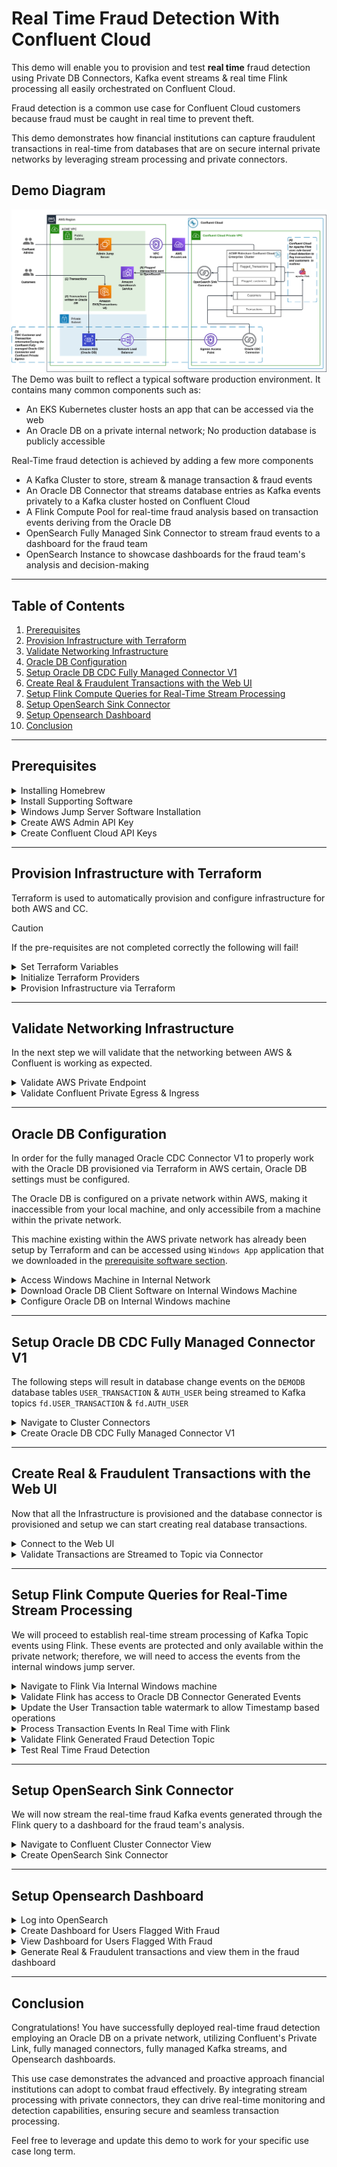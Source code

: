 # Real Time Fraud Detection With Confluent Cloud
This demo will enable you to provision and test **real time** fraud detection using Private DB Connectors, Kafka event streams & real time Flink processing all easily orchestrated on Confluent Cloud. 

Fraud detection is a common use case for Confluent Cloud customers because fraud must be caught in real time to prevent theft.  

This demo demonstrates how financial institutions can capture fraudulent transactions in real-time from databases that are on secure internal private networks by leveraging stream processing and private connectors.

## Demo Diagram
![architecture_diagram.png](img/architecture_diagram.png)
The Demo was built to reflect a typical software production environment. It contains many common components such as:
- An EKS Kubernetes cluster hosts an app that can be accessed via the web
- An Oracle DB on a private internal network; No production database is publicly accessible

Real-Time fraud detection is achieved by adding a few more components
- A Kafka Cluster to store, stream & manage transaction & fraud events
- An Oracle DB Connector that streams database entries as Kafka events privately to a Kafka cluster hosted on Confluent Cloud
- A Flink Compute Pool for real-time fraud analysis based on transaction events deriving from the Oracle DB 
- OpenSearch Fully Managed Sink Connector to stream fraud events to a dashboard for the fraud team
- OpenSearch Instance to showcase dashboards for the fraud team's analysis and decision-making
---

## Table of Contents
1. [Prerequisites](#prerequisites)
2. [Provision Infrastructure with Terraform](#provision-infrastructure-with-terraform)
3. [Validate Networking Infrastructure](#validate-networking-infrastructure)
4. [Oracle DB Configuration](#oracle-db-configuration)
5. [Setup Oracle DB CDC Fully Managed Connector V1](#setup-oracle-db-cdc-fully-managed-connector-v1)
7. [Create Real & Fraudulent Transactions with the Web UI](#create-real--fraudulent-transactions-with-the-web-ui)
8. [Setup Flink Compute Queries for Real-Time Stream Processing](#setup-flink-compute-queries-for-real-time-stream-processing)
9. [Setup OpenSearch Sink Connector](#setup-opensearch-sink-connector)
10. [Setup Opensearch Dashboard](#setup-opensearch-dashboard)
11. [Conclusion](#conclusion)

---

## Prerequisites

<details>
<summary>Installing Homebrew</summary>

Homebrew is a package manager for macOS, necessary for installing Docker or other dependencies. Follow these steps to verify and install Homebrew:
1. Verify if Homebrew is installed by running:
   ```bash
   brew --version
   ```
   **Expected Output**:
   ```
   Homebrew X.X.X
   ```
2. If Homebrew is not installed, install it using the following command:
   ```bash
   /bin/bash -c "$(curl -fsSL https://raw.githubusercontent.com/Homebrew/install/HEAD/install.sh)"
   ```
3. Verify the installation:
   ```bash
   brew --version
   ```
   **Expected Output**:
   ```
   Homebrew X.X.X
   ```

</details>

<details>
<summary>Install Supporting Software</summary>
In this section we will install and validate all required software for the demo with the following command

1. Run the command to install AWS CLI using Homebrew:
   ```bash
   brew install awscli
   brew tap hashicorp/tap
   brew install hashicorp/tap/terraform
   brew install confluentinc/tap/cli
   brew install kubectl
   ```


2. Verify the installation with the following command

   ```bash
   aws --version
   terraform -version
   confluent version
   kubectl version --client
   ```
   
   **Expected Output**:
   ```plaintext
   You should see version info for each program
   ```

</details>

<details>
<summary>Windows Jump Server Software Installation</summary>

A Jump server on the internal network is required to connect to the Oracle DB that will be on a private internal network; the following software will allow you to connect to this jump server.

Download this application called `Windows App` for your specific OS.

</details>

<details>
<summary id="create_aws_admin_api_key">Create AWS Admin API Key</summary>

AWS Admin API keys are required to provision the necessary AWS infrastructure.

1. Create a new AWS IAM User
2. Grant the User Admin Permissions
3. Create API Key associated with the admin user (this should return a key & secret)
4. Copy the API key & secret into a usable place 
**Note:** Copy the region being used as well; Ex: `us-east-1`
5. Run `aws configure` and enter the appropriate API Key, Secret, & Region when prompted. 
**Note:** Region should be the same region User was created in

</details>

<details>
<summary id="create_cc_api_key">Create Confluent Cloud API Keys</summary>
Confluent Cloud `Cloud resource management` API keys are required to provision the necessary Confluent Cloud infrastructure.

1. Log into Confluent
2. Open the sidebar menu and select `API keys`
3. Click `+ Add API key`
4. Associate API Key with `My account`
5. Select `Cloud resource management`
6. Create the API key and copy the Key & Secret into a usable place

</details>

---

## Provision Infrastructure with Terraform
Terraform is used to automatically provision and configure infrastructure for both AWS and CC. 

 >[!CAUTION]
 >If the pre-requisites are not completed correctly the following will fail!


<details>
<summary>Set Terraform Variables</summary>
Terraform is configured via a[terraform.tfvars file](./infra/Terraform/terraform.tfvars).

All variables in the table below must be set in the [terraform.tfvars file](./infra/Terraform/terraform.tfvars) in order for Terraform to provision the infrastructure.

> [!NOTE]
> `example_var_key_name="example_var_key_value"`

| Key Name                   |  Type  | Description                           | Required |
|:---------------------------|:------:|:--------------------------------------|---------:|
| confluent_cloud_api_key    | string | [Key From CC](#create_cc_api_key)     |     True |
| confluent_cloud_api_secret | string | [Secret From CC](#create_cc_api_key)  |     True |
| aws_key                    | string | [Key From AWS](#create_cc_api_key)    |     True |
| aws_secret                 | string | [Secret From AWS](#create_cc_api_key) |     True |


</details>

<details>
<summary>Initialize Terraform Providers</summary>
This step verifies your access to the cloud providers used by Terraform for infrastructure provisioning.

The following resources will be provisioned:

| Provider   |                Type                | Role                                                                           | Terraform File                                                             | Resource Name                      |
|:-----------|:----------------------------------:|:-------------------------------------------------------------------------------|:---------------------------------------------------------------------------|:-----------------------------------|
| AWS        |                VPC                 | Virtual Private Network for AWS Subnets                                        | [aws_networking.tf](./infra/Terraform/aws_networking.tf)                   | main                               |
| AWS        |           Private Subnet           | Network for private AWS resources                                              | [aws_networking.tf](./infra/Terraform/aws_networking.tf)                   | private_subnets                    |
| AWS        |           Public Subnet            | Network for public AWS resources                                               | [aws_networking.tf](./infra/Terraform/aws_networking.tf)                   | public_subnets                     |
| AWS        |          Internet Gateway          | Ask Ahmed Here                                                                 | [aws_networking.tf](./infra/Terraform/aws_networking.tf)                   | igw                                |
| AWS        |                EIP                 | Ask Ahmed Here                                                                 | [aws_networking.tf](./infra/Terraform/aws_networking.tf)                   | eip                                |
| AWS        |            NAT Gateway             | Ask Ahmed Here                                                                 | [aws_networking.tf](./infra/Terraform/aws_networking.tf)                   | natgw                              |
| AWS        |        Private Route Table         | Ask Ahmed Here                                                                 | [aws_networking.tf](./infra/Terraform/aws_networking.tf)                   | private_route_table                |
| AWS        |         Public Route Table         | Ask Ahmed here                                                                 | [aws_networking.tf](./infra/Terraform/aws_networking.tf)                   | public_route_table                 |
| AWS        |  Private Route Table Association   | Ask Ahmed Here                                                                 | [aws_networking.tf](./infra/Terraform/aws_networking.tf)                   | priv_subnet_associations           |
| AWS        |   Public Route Table Association   | Ask Ahmed Here                                                                 | [aws_networking.tf](./infra/Terraform/aws_networking.tf)                   | pub_subnet_associations            |
| AWS        |        Security Group Role         | Grant Access to Port 443                                                       | [aws_networking.tf](./infra/Terraform/aws_networking.tf)                   | self_ingress_443                   |
| AWS        |           Security Group           | Ask Ahmed Here                                                                 | [aws_networking.tf](./infra/Terraform/aws_networking.tf)                   | sg                                 |
| AWS        |            VPC Endpoint            | Allow Access to Private Subnet                                                 | [aws_networking.tf](./infra/Terraform/aws_networking.tf)                   | privatelink                        |
| AWS        |           Route53 Record           | Ask Ahmed Here                                                                 | [aws_networking.tf](./infra/Terraform/aws_networking.tf)                   | privatelink                        |
| AWS        |          DB Subnet Group           | Ask Ahmed here                                                                 | [aws_oracledb.tf](./infra/Terraform/aws_oracledb.tf)                       | db_subnet_group                    |
| AWS        |           Security Group           | Grant Ingress Access to DB Port 1521 & Global Egress                           | [aws_oracledb.tf](./infra/Terraform/aws_oracledb.tf)                       | db_sg                              |
| AWS        |           RDS Oracle DB            | Private DB containing transaction records                                      | [aws_oracledb.tf](./infra/Terraform/aws_oracledb.tf)                       | oracle_db                          |
| AWS        |                AMI                 | Image for Windows Jump Server                                                  | [aws_windows_jump_server.tf](./infra/Terraform/aws_windows_jump_server.tf) | windows                            |
| LOCAL      |            Local Script            | Create & Upload Key Pair for Windows Jump Server                               | [aws_windows_jump_server.tf](./infra/Terraform/aws_windows_jump_server.tf) | ec2_key_pair                       |
| AWS        |              Instance              | EC2 Instance running Jump Server Image                                         | [aws_windows_jump_server.tf](./infra/Terraform/aws_windows_jump_server.tf) | windows_instance                   |
| AWS        |           Secruity Group           | Grant Ingress to Port 3389 & Global Egress                                     | [aws_windows_jump_server.tf](./infra/Terraform/aws_windows_jump_server.tf) | windows_sg                         |
| AWS        |         OpenSearch Domain          | Create Opensearch Instance                                                     | [aws_opensearch.tf](./infra/Terraform/aws_opensearch.tf)                   | OpenSearch                         |
| AWS        |              IAM Role              | Unknown                                                                        | [aws_eks.tf](./infra/Terraform/aws_eks.tf)                                 | eks_cluster_role                   |
| AWS        |              IAM Role              | Unknown                                                                        | [aws_eks.tf](./infra/Terraform/aws_eks.tf)                                 | eks_node_role                      |
| AWS        |              IAM Role              | Unknown                                                                        | [aws_eks.tf](./infra/Terraform/aws_eks.tf)                                 | eks_pod_identity                   |
| AWS        |     IAM Role Policy Attachment     | Attach IAM role to policy                                                      | [aws_eks.tf](./infra/Terraform/aws_eks.tf)                                 | eks_cluster_role_policy            |
| AWS        |     IAM Role Policy Attachment     | Attach IAM role to policy                                                      | [aws_eks.tf](./infra/Terraform/aws_eks.tf)                                 | eks_node_role_policy               |
| AWS        |     IAM Role Policy Attachment     | Attach IAM role to policy                                                      | [aws_eks.tf](./infra/Terraform/aws_eks.tf)                                 | AMAZONEKS_CNI_Policy               |
| AWS        |     IAM Role Policy Attachment     | Attach IAM role to policy                                                      | [aws_eks.tf](./infra/Terraform/aws_eks.tf)                                 | AmazonEC2ContainerRegistryReadOnly |
| AWS        |     IAM Role Policy Attachment     | Attach IAM role to policy                                                      | [aws_eks.tf](./infra/Terraform/aws_eks.tf)                                 | s3_read_only                       |
| AWS        |     IAM Role Policy Attachment     | Attach IAM role to policy                                                      | [aws_eks.tf](./infra/Terraform/aws_eks.tf)                                 | ec2_read_only                      |
| AWS        |     IAM Role Policy Attachment     | Attach IAM role to policy                                                      | [aws_eks.tf](./infra/Terraform/aws_eks.tf)                                 | eks_cluster_role_policy            |
| AWS        |    EKS Pod Identity Association    | Unknown                                                                        | [aws_eks.tf](./infra/Terraform/aws_eks.tf)                                 | example                            |
| AWS        |            EKS Cluster             | Create the EKS Cluster                                                         | [aws_eks.tf](./infra/Terraform/aws_eks.tf)                                 | eks_cluster                        |
| AWS        |       Kubernetes Config Map        | Associate Permissions with EKS Cluster                                         | [aws_eks.tf](./infra/Terraform/aws_eks.tf)                                 | aws_auth                           |
| AWS        |           EKS Node Group           | Configure EKS Nodes in Cluster                                                 | [aws_eks.tf](./infra/Terraform/aws_eks.tf)                                 | eks_node_group                     |
| AWS        |             EKS Add On             | Add AWS Kube Proxy Add on to Cluster                                           | [aws_eks.tf](./infra/Terraform/aws_eks.tf)                                 | kube_proxy                         |
| AWS        |             EKS Add On             | Add AWS CoreDNS Add on to Cluster                                              | [aws_eks.tf](./infra/Terraform/aws_eks.tf)                                 | coredns                            | 
| AWS        |             EKS Add On             | Add AWS Pod Identity Add on to Cluster                                         | [aws_eks.tf](./infra/Terraform/aws_eks.tf)                                 | pod_identity                       | 
| AWS        |             EKS Add On             | Add AWS VPC CNI Add on to Cluster                                              | [aws_eks.tf](./infra/Terraform/aws_eks.tf)                                 | vpc_cni                            | 
| CC         |            Environment             | Create Environment in CC                                                       | [confluent.tf](./infra/Terraform/confluent.tf)                             | staging                            |
| CC         |           Kafka Cluster            | Create Kafka Cluster in CC                                                     | [confluent.tf](./infra/Terraform/confluent.tf)                             | cluster                            |
| CC         |      Private Link Attachment       | Allow Connection between AWS & CC Environment                                  | [confluent.tf](./infra/Terraform/confluent.tf)                             | pla                                |
| CC         | Private Link Attachment Connection | Connect CC Environment to AWS VPC Endpoint                                     | [confluent.tf](./infra/Terraform/confluent.tf)                             | plac                               |
| CC         |          Service Account           | Service Account to Manage CC Kafka Cluster                                     | [confluent.tf](./infra/Terraform/confluent.tf)                             | app-manager                        |
| CC         |            Role Binding            | Bind Admin Role to Service Account for CC Environment                          | [confluent.tf](./infra/Terraform/confluent.tf)                             | app-manager-kafka-cluster-admin    |
| CC         |      Schema Registry Cluster       | Provision Schema Registry for Kafka Cluster                                    | [confluent.tf](./infra/Terraform/confluent.tf)                             | sr                                 |
| CC         |              API Key               | API Key to Manage Schema Registry                                              | [confluent.tf](./infra/Terraform/confluent.tf)                             | schema-registry-api-key            |
| CC         |             DNS Record             | Create URL for CC Env for AWS Private Link                                     | [confluent.tf](./infra/Terraform/confluent.tf)                             | main                               |
| CC         |              Gateway               | Create Gateway to Connect CC Environment to AWS Region                         | [confluent.tf](./infra/Terraform/confluent.tf)                             | confluent_rds_gateway              |
| CC         |            Access Point            | Create Access Point to Connect CC Environment to RDS                           | [confluent.tf](./infra/Terraform/confluent.tf)                             | confluent_oracle_db_access_point   |
| CC         |         Flink Compute Pool         | Create A Flink Compute Pool for CC Environment                                 | [flink.tf](./infra/Terraform/flink.tf)                                     | flink_pool                         |
| CC         |            Flink Rgion             | Create Flink Region in AWS for flink cluster                                   | [flink.tf](./infra/Terraform/flink.tf)                                     | flink_region                       |
| Local      |            Kube Config             | Update local kubeconfig file with newly provisioned Kubernetes Cluster Details | [kubernetes_setup.tf](./infra/Terraform/kubernetes_setup.tf)               | kube_config                        | 
| Kubernetes |             Config Map             | Create Config Map for Deployment Configs/Secrets                               | [kubernetes_setup.tf](./infra/Terraform/kubernetes_setup.tf)               | fraud_demo_config                  | 
| Kubernetes |             Deployment             | Create Deployment to run UI                                                    | [kubernetes_setup.tf](./infra/Terraform/kubernetes_setup.tf)               | fraud_demo                         | 
| Kubernetes |              Service               | Create Service to connect Deployment to Web                                    | [kubernetes_setup.tf](./infra/Terraform/kubernetes_setup.tf)               | ui                                 | 



Run the following command from the same directory as the `README.md` file.

   ```bash
   terraform -chdir=infra/Terraform init
   ```

   **Expected Output:**
   ```text 
   Terraform has been successfully initialized!
   ```
</details>

<details>
<summary>Provision Infrastructure via Terraform</summary>

This step will provision all the necessary infrastructure.

The following steps will set up, connect, and synchronize the specified resources across the mentioned providers:

**Note:** For more info on how resources interact please see the [Demo Diagram](#demo-diagram)


#### Provisioning the Infrastructure
Run the following bash command from the directory containing the README.md file. This will start provisioning most of the demos required infrastructure.

**Note:** This step is API intensive and may take 20-30 minutes.

**Note:** If it fails initially rerun the apply; it will only take 5-7 minutes & will work the second time.
   
   ```bash
   terraform -chdir=infra/Terraform apply --auto-approve
   ```
   
   **Note:** Actual output will be different based on provisioned resources
   
   **Note:** This output can be regenerated without in ~30 seconds after it has been generated once
   
   **Note:** Manually configured Resources will require inputs based on this output - exclude the quotes
   
   **Note** This output will occur the first time; rerun the apply and it will succeed
   ```text
   │ Error: error waiting for Access Point "ap-4vw528" to provision: access point "ap-4vw528" provisioning status is "FAILED": 
   │ 
   │   with confluent_access_point.confluent_oracle_db_access_point,
   │   on confluent_outbound_privatelink.tf line 15, in resource "confluent_access_point" "confluent_oracle_db_access_point":
   │   15: resource "confluent_access_point" "confluent_oracle_db_access_point" {
   │ 
   ╵
   ```
   
   **Expected Approximate Output:**
   ```text
   confluent_environment_name = "frauddetectiondemo-environment-3912b8ae"
   opensearch_dashbaord_url = "https://search-frauddetectiondemo-3912b8ae-c4suntj5atq6d2bgeccuzok4dq.us-west-2.es.amazonaws.com/_dashboards"
   opensearch_endpoint = "https://search-frauddetectiondemo-3912b8ae-c4suntj5atq6d2bgeccuzok4dq.us-west-2.es.amazonaws.com"
   opensearch_password = "Admin123456!"
   opensearch_username = "admin"
   oracle_db_connection_string = "terraform-20250131031349887600000007.cy56rbcnrbof.us-west-2.rds.amazonaws.com:1521/DEMODB"
   oracle_db_dbname = "DEMODB"
   oracle_db_hostname = "terraform-20250131031349887600000007.cy56rbcnrbof.us-west-2.rds.amazonaws.com"
   oracle_db_password = "thebestpasswordever!"
   oracle_db_username = "thebestusername"
   resource-ids = <sensitive>
   windows_instance_ip = "54.214.225.66"
   windows_instance_password = "bLi%?aQ6JB=hG(Doz1h=AXtsl.6S0;6S"
   windows_instance_username = "Administrator"
   ```

</details>

---

## Validate Networking Infrastructure
In the next step we will validate that the networking between AWS & Confluent is working as expected.

<details>
<summary>Validate AWS Private Endpoint</summary>

![aws_endpoint_services.png](img/aws_endpoint_services.png)
1. Log into the AWS console
2. Enter `endpoint services` into the `search` textbox
3. Select the `endpoint services` feature button
4. You will see an entry in the list view; under the `State` column it should say active
5. You know the AWS Endpoint to view the Oracle DB state changes within the private network is correctly configured
</details>

<details>
<summary>Validate Confluent Private Egress & Ingress</summary>

![confluent_networking.png](img/confluent_networking.png)
1. Reopen the Windows Jump Server; this is the server setup in the [access the internal Windows machine section](#access-the-internal-windows-machine)
2. Log into [Confluent Cloud](https://confluent.cloud/login)
3. Select `Environments`
4. Select the environment named after the `confluent_environment_name` output from Terraform
5. In the horizontal menu select `Network Managment` 
6. In the list view you will see 2 entries 
   1. Each entries `Status` column will say `Ready`
   2. One entries `Direction` column will say `Egress`, the others will say `Ingress`
7. You know the Confluent Ingress/Egress to interact with AWS has been provisioned correctly
</details>

---

## Oracle DB Configuration

In order for the fully managed Oracle CDC Connector V1 to properly work with the Oracle DB provisioned via Terraform in AWS certain, Oracle DB settings must be configured.

The Oracle DB is configured on a private network within AWS, making it inaccessible from your local machine, and only accessibile from a machine within the private network.

This machine existing within the AWS private network has already been setup by Terraform and can be accessed using `Windows App` application that we downloaded in the [prerequisite software section](#4-windows-jump-server-software-installation).

<details>
<summary>Access Windows Machine in Internal Network</summary>

1. Open the `Windows App`![windows_app_view.png](img/windows_app_view.png)
2. Click the `+` Icon to add new Server Connection, Click `Add PC` from the dropdown menu
3. Enter `windows_instance_ip` value from Terraform outputs in the `PC name:` textbox
4. Click the `Credentials` dropdown menu, select `Add Credentials...`, A pop up menu will appear
5. Enter `windows_instance_username` value from Terraform outputs into the `Username:` text field
6. Enter `windows_instance_password` value from Terraform outputs into the `Password:` text field
7. Click the `Add` button in the bottom right of the credentials pop up 
8. Click the `Add` button in the bottom right of the instance pop up
9. Click the newly created pop up titled with the `windows_instance_ip`
10. You will be redirected to a Windows OS for the machine located the AWS Oracle DB network
</details>

<details>
<summary>Download Oracle DB Client Software on Internal Windows Machine</summary>

1. Open the web browser on the machine
2. Download your Database Tool of Choice (I prefer Pycharm) **Note:** Pycharm will automatically download Oracle JDK
3. Download Oracle JDK 
4. Open your DB tool
5. Connect to the DB 
</details>

<details>
<summary>Configure Oracle DB on Internal Windows machine</summary>

1. Run the following command to configure the Database

   ```oracdle
   begin
    rdsadmin.rdsadmin_util.alter_supplemental_logging(
        p_action => 'ADD',
        p_type   => 'ALL');
   end;
   ```
2. Validate the database is configured
   ```oracle
   SELECT log_mode FROM v$database;
   ```
   
   **Expected Output:**
   ```text
   LOG_MODE
   -------
   ARCHIVELOG
   ```
3. The database has now been configured.

**Note:** Minimize the window to the Internal Windows Machine it will be used later (you can always connect again if you already closed it)
</details>

---

## Setup Oracle DB CDC Fully Managed Connector V1

The following steps will result in database change events on the `DEMODB` database tables `USER_TRANSACTION` & `AUTH_USER` being streamed to Kafka topics `fd.USER_TRANSACTION` & `fd.AUTH_USER`

<details>
<summary>Navigate to Cluster Connectors</summary>

![confluent_cluster_ui_view.png](img/confluent_cluster_ui_view.png)
1. Log into [Confluent Cloud](https://confluent.cloud/login)
2. Select `Environments`
3. Select the environment named after the `confluent_environment_name` output from Terraform
4. Select the cluster named after the `confluent_cluster_name` output from Terraform
5. Select `Connectors` in the Cluster sidebar menu on the left
</details>

<details>
<summary>Create Oracle DB CDC Fully Managed Connector V1</summary>

![oracle_connector_tile.png](img/oracle_connector_tile.png)
1. Type `oracle cdc source premium` in the `search` text field
2. Select the `Oracle CDC Source Premium` tile (it will be the only tile)
3. Generate Connector API Key
   1. Select the `My account`tile 
   2. Click the `Generate API key and download` button **Note:** If you too many existing API keys this will fail; remove any unused keys if this occurs 
   3. Click the `Continue` button **Note:** These API keys dont need to be recorded & will automatically be assigned to the cluster 
![oracle_connector_api_key.png](img/oracle_connector_api_key.png) 
4. Fill in the relevant Oracle DB Fields![oracle_connector_db_configs.png](img/oracle_connector_db_configs.png)
   1. Enter `oracle_db_hostname` Terraform output into the `Oracle server`textbox
   2. Enter `oracle_db_port` Terraform output into the `Oracle port` textbox
   3. Enter `oracle_db_dbname` Terraform output into the `Oracle SID` textbox
   4. Leave `Oracle PDB`textbox empty
   5. Leave `Oracle Service` textbox empty
   6. Enter `oracle_db_username` Terraform output into `Oracle username` textbox
   7. Enter `oracle_db_password` Terraform output into `Oracle password` textbox
   8. Click the `Contineu` button on the bottom right
5. Configure Connector settings ![oracle_connector_configs.png](img/oracle_connector_configs.png)
   1. Enter `oracle_connector_table_inclusion_regex` Terraform output into `Table inclusion regex` textbox 
   2. Enter **fd.${tableName}** into `Topic name tempalte` textbox **Note:** the prefix **fd** can be changed but will be referenced later; you can use any character only prefix here
   3. Select `JSON_SR` on the `Output Kafka record key format` select dropdown
   4. Select `JSON_SR` on the `Output Kafka record value format` select dropdown
   5. Click the `Show advanced settings` dropdown arrow
   6. Select `best_fit_or_string` on the `Map NUMERIC values by precision and scale` select dropdown
   7. Click the `Continue` button
6. Configure Connector sizing
   1. Enter **2** into the `Tasks max` textbox
   2. Click the `Continue` button
7. Configure Connector Name
   1. Enter any name you like in the `Connector name` textbox **Note:** This name will not be used anywhere else
   2. Click the `Continue` button
8. Wait for the connector to initialize; this could take ~5 minutes; The connector tile will show `Running` status when it is ready **Note:** You may need to refresh the page to update the connector status
9. The Connector has now successfully been setup and database change events on the `DEMODB` database tables `USER_TRANSACTION` & `AUTH_USER` will automatically be recorded to Kafka topic `fd.USER_TRANSACTION` & `fd.AUTH_USER`
</details>

---

## Create Real & Fraudulent Transactions with the Web UI
Now that all the Infrastructure is provisioned and the database connector is provisioned and setup we can start creating real database transactions.

<details>
<summary>Connect to the Web UI</summary>

[transaction_ui.png](img/transaction_ui.png)
1. Open the Web UI by opening your web browser to the URL found in the terraform output demo_details -> fraud_ui
2. In the UI turn on the `Stream Real Transactions` toggle; after it is toggled every ~5 seconds a valid transaction will be created and its details will be visible in the `All Transactions` table
3. Allow 5-6 valid transactions to be created
4. In the Web UI `Simulate Fraud` dropdown select each option and click the `Commit Fraud` button 4 times. Each option to select
   - `Burst Count Transaction`
   - `Burst Amount Transaction`
   - `Large Amount Transaction`
   - `Foreign Transaction`

</details>

<details>
<summary>Validate Transactions are Streamed to Topic via Connector </summary>

1. Log into [Confluent Cloud](https://confluent.cloud/login)
2. Select `Environments`
3. Select the environment named after the `confluent_environment_name` output from Terraform
4. Select the cluster named after the `confluent_cluster_name` output from Terraform
5. Select `Topics` in the Cluster sidebar menu on the left
6. Examine the `Topic name` table column; the prefix.AUTH_USER & prefix.USER_TRANSACTION will exist. **Note:** your prefix may differ based on how you configured the `table prefix` in the connector settings in step 5 of [setting up the Oracle DB CDC connector](#setup-oracle-db-cdc-fully-managed-connector-v1).
</details>

---

## Setup Flink Compute Queries for Real-Time Stream Processing
We will proceed to establish real-time stream processing of Kafka Topic events using Flink. These events are protected and only available within the private network; therefore, we will need to access the events from the internal windows jump server.

<details>
<summary>Navigate to Flink Via Internal Windows machine</summary>

1. Reopen the Windows Jump Server; this is the server setup in the [access the internal Windows machine section](#access-the-internal-windows-machine)
2. Log into [Confluent Cloud](https://confluent.cloud/login)
3. Select `Environments`
4. Select the environment named after the `confluent_environment_name` output from Terraform
5. In the horizontal menu select `Flink` ![flink_tab_menu.png](img/flink_tab_menu.png)
6. Select `Open SQL workspace`
</details>

<details>
<summary>Validate Flink has access to Oracle DB Connector Generated Events</summary>

1. In the Flink SQL Query Text Card enter **Note:** your prefix may differ based on how you configured the `table prefix` in the connector settings in step 5 of [setting up the Oracle DB CDC connector](#setup-oracle-db-cdc-fully-managed-connector-v1).
   ```oracle
   SELECT * FROM `prefix.AUTH_USER`;
   ```
2. Click the `Run` button below the bottom right of the Flink SQL Query Text Card and results will populate.
3. Click the `+` icon to the left of the Flink SQL Query Text Card to create a new SQL Query Text Card.
4. In the new Flink SQL Query Text Card enter **Note:** your prefix may differ based on how you configured the `table prefix` in the connector settings in step 5 of [setting up the Oracle DB CDC connector](#setup-oracle-db-cdc-fully-managed-connector-v1).
   ```oracle
    SELECT * FROM `prefix.USER_TRANSACTION`;
   ```
   ![user_transaction_flink_query.png](img/user_transaction_flink_query.png)
5. Click the `Run` button below the bottom right of the Flink SQL Query Text Card and results will populate.
</details>

<details>
<summary>Update the User Transaction table watermark to allow Timestamp based operations </summary>

1. Click `+` Icon to the left of the Flink SQL Query Text Card to create a new query card
2. In the new Flink SQL Query Text Card enter **Note:** the environment and cluster name will change based on the terraform output vars; the prefix will change as well based on what you determined it to be.
   ```oracle
   ALTER TABLE `terraform_output_confluent_environment_name`.`terraform_output_confluent_cluster_name`.`prefix.USER_TRANSACTION` 
       MODIFY WATERMARK FOR `RECEIVED_AT` AS `RECEIVED_AT`;
   ```
3. Click the `Run` button below the bottom right of the Flink SQL Query Text Card and results will pop up
![update_watermark_flink_query.png](img/update_watermark_flink_query.png)
</details>

<details>
<summary>Process Transaction Events In Real Time with Flink</summary>

1. Click `+` Icon to the left of the Flink SQL Query Text Card to create a new query card
2. In the new Flink SQL Query Text Card enter 

   **Note:** Record the name the table is set to (in this case it would be `flagged_user`); 
   **Note:** this query references the tables we validated in the previous steps, ensure you reference them correctly
   **Note:** If you do not do this step correctly data generated will force you rename the `flagged-user-materializer` to `flagged-user<attempt#>-materializer` & the flagged_user table (in `CREATE TABLE`) to `flagged_user<attempt#>`
   

   ```oracle
   SET 'client.statement-name' = 'flagged-user-materializer';
   CREATE TABLE flagged_user (
     ACCOUNT_ID BIGINT, 
     user_name STRING,
     email STRING,
     total_amount DOUBLE,
     transaction_count BIGINT,
     updated_at TIMESTAMP_LTZ(3),
     PRIMARY KEY (ACCOUNT_ID) NOT ENFORCED
   )
   AS 
   WITH transactions_per_customer_10m AS 
   (
     SELECT 
       ACCOUNT_ID,
       SUM(AMOUNT) OVER w AS total_amount,
       COUNT(*) OVER w AS transaction_count,
       RECEIVED_AT AS transaction_time
     FROM `test.USER_TRANSACTION`
     WINDOW w AS (
       PARTITION BY ACCOUNT_ID
       ORDER BY RECEIVED_AT
       RANGE BETWEEN INTERVAL '10' MINUTE PRECEDING AND CURRENT ROW
     )
   ) 
   SELECT 
     COALESCE(ACCOUNT_ID, 0) AS ACCOUNT_ID,
     u.USERNAME AS user_name,
     u.EMAIL AS email,
     transanactions.total_amount,
     transanactions.transaction_count,
     transanactions.transaction_time AS updated_at
   FROM 
     transactions_per_customer_10m AS transanactions
   JOIN `test.AUTH_USER` AS u 
     ON transanactions.ACCOUNT_ID = u.`key`
   WHERE 
     transanactions.total_amount > 1000 OR transanactions.transaction_count > 10;
   ```
3. Click the `Run` button below the bottom right of the Flink SQL Query Text Card and results will pop up
</details>

<details>
<summary>Validate Flink Generated Fraud Detection Topic</summary>

1. Click `+` Icon to the left of the Flink SQL Query Text Card to create a new query card
2. In the new Flink SQL Query Text Card enter 
   ```oracle
   SELECT * FROM `flagged_user`;
   ```
3. Click the `Run` button below the bottom right of the Flink SQL Query Text Card and results will pop up
![flagged_user_flink_query.png](img/flagged_user_flink_query.png)

**Note:** This will create a kafka topic named `flagged_user` which can be seen from the Kafka Cluster view as well.
</details>

<details>
<summary>Test Real Time Fraud Detection</summary>

1. [Open the fraud UI](#connect-to-the-web-ui) 
2. In the Web UI `Simulate Fraud` dropdown select the `Burst Count Transaction` option and click the `Commit Fraud` button 4 times. 
3. Navigate back to the `flagged_user` Flink SQL Query Card output setup in the [Test newly created fraud detection section](#test-the-newly-created-fraud-detection-table) & you will see fraud events generated (these can be validated via the `username` field)
</details>

---

## Setup OpenSearch Sink Connector
We will now stream the real-time fraud Kafka events generated through the Flink query to a dashboard for the fraud team's analysis.

<details>
<summary>Navigate to Confluent Cluster Connector View</summary>

1. Log into [Confluent Cloud](https://confluent.cloud/login)
2. Select `Environments`
3. Select the environment named after the `confluent_environment_name` output from Terraform
4. Select the cluster named after the `confluent_cluster_name` output from Terraform
5. Select `Connectors` in the Cluster sidebar menu on the left
6. Click `+ add connector` button in top right of the view
</details>

<details>
<summary>Create OpenSearch Sink Connector</summary>

1. Type `opensearch sink` in the `search` text field
2. Select the `OpenSearch Sink` tile (it will be the only tile)
3. Select `flagged_user` checkbox in the Topics table![opensearch_sink_topic_selected.png](img/opensearch_sink_topic_selected.png)
4. Click the `Continue` button in the bottom right
5. Generate Connector API Key
   1. Select the `My account`tile 
   2. Click the `Generate API key and download` button **Note:** If you too many existing API keys this will fail; remove any unused keys if this occurs 
   3. Click the `Continue` button **Note:** These API keys dont need to be recorded & will automatically be assigned to the cluster
6. Configure Connector Authentication settings ![opensearch_auth_settings.png](img/opensearch_auth_settings.png)
   1. Enter `opensearch_endpoint` Terraform output into `OpenSearch Instance URL` textbox 
   2. Select `BASIC` on the `Endpoint Authentication Type` dropdown
   3. Enter `opensearch_username` Terraform output into `Auth Username` textbox
   4. Enter `opensearch_password` Terraform output into `Auth Password` textbox
   5. Select `false` on the `SSL_Enabled` dropdown
   6. Click the `Continue` button
7. Configure Connector Topic & Index settings![opensearch_topic_mapping.png](img/opensearch_topic_mapping.png)
   1. Select `ARVO` option in the `Input Kafka record value format` horizontal selection
   2. Select `1` in `Number of indexes` select dropdown
   3. Enter `flagged_user` in only `index` textbox
   4. Enter `flagged_user` in only `topic` textbox **Note:** This should be the name of the table you [created with the flink detection sql query](#create-real-time-flink-processing-to-identify-fraudulent-events)
   5. Select `IGNORE` in the `Behavior for null valued records` dropdown
   6. Select `1` in the `Batch size` dropdown
   7. Click the `Continue` button
8. Click the `Continue` button on the next page
9. Click the `Continue` button on the next page
10. You will now be on the Connectors UI page seeing a tile that is provisioning the OpenSearch Connector
11. Wait for the Connector to initialize; it will take ~5 minutes and you may have to refresh the page
</details>

---

## Setup Opensearch Dashboard

<details>
<summary>Log into OpenSearch</summary>

1. Go to URL from the Terraform output `opensearch_dashbaord_url`
2. Log into Opensearch using the Terraform outputs `opensearch_password` & `opensearch_username`
3. Click out of any modal pop-ups
</details>

<details>
<summary>Create Dashboard for Users Flagged With Fraud</summary>

1. Select the side menu from the 3 horizontal lines icon in the top right
2. Select `Dashbaord Management` > `Dashboard Managment` **Note:** If this is not available in the menu create a empty dashboard and try again.
3. Click `Saved Objects` menu option on the vertical menu on the right
4. Select `Import` on the top right
5. Select `Import` and select the `fraud_dashboard.ndjson` [filepath](/dashboards/fraud_dashboard.ndjson) 
6. Wait for it to import 
</details>

<details>
<summary>View Dashboard for Users Flagged With Fraud</summary>

1. Select the side menu from the 3 horizontal lines icon in the top right
2. Select `OpenSearch Dashboard` > `Dashboards`
3. Select `Fraud Dashboard` from the list view
4. You can see dashboards describing fraud events determined via flink in real-time
</details>

<details>
<summary>Generate Real & Fraudulent transactions and view them in the fraud dashboard</summary>

![opensearch_dashboard.png](img/opensearch_dashboard.png)
1. [Open the fraud UI](#connect-to-the-web-ui) **Note:** if the port forwarding is still running in the terminal it won't need to be port forwarded again.
2. In the UI turn on the `Stream Real Transactions` toggle; after it is toggled every ~5 seconds a valid transaction will be created and its details will be visible in the `All Transactions` table
3. Take note of the latest usernames from these transactions; they won't show up in the fraud dashboard
4. In the Web UI `Simulate Fraud` dropdown select the `Burst Count Transaction` option and click the `Commit Fraud` button 4 times. 
5. Take note of the 4 usernames correlated with these fraud events in the `All Transactions` table; they will be visible in the OpenSearch Fraud Dashboard
6. Navigate back to the Fraud Dashboard created in the [View the Dashboard for Flagged Users section](#view-the-dashboard-for-flagged-users); You will see the 4 usernames noted in step 5 of this section.

</details>

---

## Conclusion
Congratulations! You have successfully deployed real-time fraud detection employing an Oracle DB on a private network, utilizing Confluent's Private Link, fully managed connectors, fully managed Kafka streams, and Opensearch dashboards.

This use case demonstrates the advanced and proactive approach financial institutions can adopt to combat fraud effectively. By integrating stream processing with private connectors, they can drive real-time monitoring and detection capabilities, ensuring secure and seamless transaction processing. 

Feel free to leverage and update this demo to work for your specific use case long term.
